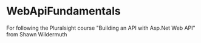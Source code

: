 # WebApiFundamentals
For following the Pluralsight course "Building an API with Asp.Net Web API" from Shawn Wildermuth
